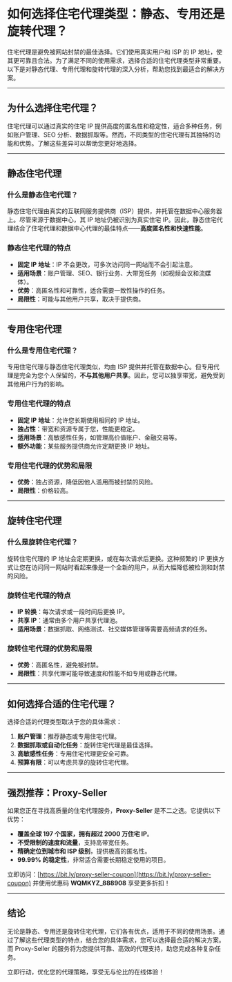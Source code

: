 # 如何选择住宅代理类型：静态、专用还是旋转代理？

住宅代理是避免被网站封禁的最佳选择。它们使用真实用户和 ISP 的 IP 地址，使其更可靠且合法。为了满足不同的使用需求，选择合适的住宅代理类型非常重要。以下是对静态代理、专用代理和旋转代理的深入分析，帮助您找到最适合的解决方案。

---

## 为什么选择住宅代理？

住宅代理可以通过真实的住宅 IP 提供高度的匿名性和稳定性，适合多种任务，例如账户管理、SEO 分析、数据抓取等。然而，不同类型的住宅代理有其独特的功能和优势。了解这些差异可以帮助您更好地选择。

---

## 静态住宅代理

### 什么是静态住宅代理？

静态住宅代理由真实的互联网服务提供商（ISP）提供，并托管在数据中心服务器上。尽管来源于数据中心，其 IP 地址仍被识别为真实住宅 IP。因此，静态住宅代理结合了住宅代理和数据中心代理的最佳特点——**高度匿名性和快速性能**。

### 静态住宅代理的特点

- **固定 IP 地址**：IP 不会更改，可多次访问同一网站而不会引起注意。
- **适用场景**：账户管理、SEO、银行业务、大带宽任务（如视频会议和流媒体）。
- **优势**：高匿名性和可靠性，适合需要一致性操作的任务。
- **局限性**：可能与其他用户共享，取决于提供商。

---

## 专用住宅代理

### 什么是专用住宅代理？

专用住宅代理与静态住宅代理类似，均由 ISP 提供并托管在数据中心。但专用代理是完全为您个人保留的，**不与其他用户共享**。因此，您可以独享带宽，避免受到其他用户行为的影响。

### 专用住宅代理的特点

- **固定 IP 地址**：允许您长期使用相同的 IP 地址。
- **独占性**：带宽和资源专属于您，性能更稳定。
- **适用场景**：高敏感性任务，如管理高价值账户、金融交易等。
- **额外功能**：某些服务提供商允许定期更换 IP 地址。

### 专用住宅代理的优势和局限

- **优势**：独占资源，降低因他人滥用而被封禁的风险。
- **局限性**：价格较高。

---

## 旋转住宅代理

### 什么是旋转住宅代理？

旋转住宅代理的 IP 地址会定期更换，或在每次请求后更换。这种频繁的 IP 更换方式让您在访问同一网站时看起来像是一个全新的用户，从而大幅降低被检测和封禁的风险。

### 旋转住宅代理的特点

- **IP 轮换**：每次请求或一段时间后更换 IP。
- **共享 IP**：通常由多个用户共享代理池。
- **适用场景**：数据抓取、网络测试、社交媒体管理等需要高频请求的任务。

### 旋转住宅代理的优势和局限

- **优势**：高匿名性，避免被封禁。
- **局限性**：共享代理可能导致速度和性能不如专用或静态代理。

---

## 如何选择合适的住宅代理？

选择合适的代理类型取决于您的具体需求：

1. **账户管理**：推荐静态或专用住宅代理。
2. **数据抓取或自动化任务**：旋转住宅代理是最佳选择。
3. **高敏感性任务**：专用住宅代理更安全可靠。
4. **预算有限**：可以考虑共享的旋转住宅代理。

---

## 强烈推荐：Proxy-Seller

如果您正在寻找高质量的住宅代理服务，**Proxy-Seller** 是不二之选。它提供以下优势：

- **覆盖全球 197 个国家，拥有超过 2000 万住宅 IP**。
- **不受限制的速度和流量**，支持高带宽任务。
- **精确定位到城市和 ISP 级别**，提供极高的匿名性。
- **99.99% 的稳定性**，非常适合需要长期稳定使用的项目。

立即访问：[https://bit.ly/proxy-seller-coupon](https://bit.ly/proxy-seller-coupon) 并使用优惠码 **WQMKYZ_888908** 享受更多折扣！

---

## 结论

无论是静态、专用还是旋转住宅代理，它们各有优点，适用于不同的使用场景。通过了解这些代理类型的特点，结合您的具体需求，您可以选择最合适的解决方案。而 Proxy-Seller 的服务将为您提供可靠、高效的代理支持，助您完成各种复杂任务。

立即行动，优化您的代理策略，享受无与伦比的在线体验！
